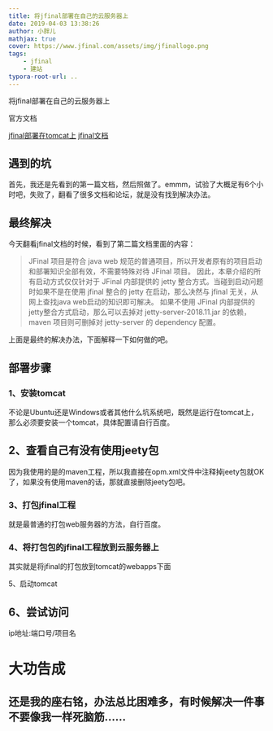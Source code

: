 ```yaml
---
title: 将jfinal部署在自己的云服务器上
date: 2019-04-03 13:38:26
author: 小胖儿
mathjax: true
cover: https://www.jfinal.com/assets/img/jfinallogo.png
tags:
	- jfinal
	- 建站
typora-root-url: ..
---
```


将jfinal部署在自己的云服务器上

官方文档

[jfinal部署在tomcat上](https://my.oschina.net/jfinal/blog/353062 "jfinal部署在tomcat上")
[jfinal文档](http://www.jfinal.com/doc/1-5 "jfinal文档")

<!-- more -->

## 遇到的坑

首先，我还是先看到的第一篇文档，然后照做了。emmm，试验了大概足有6个小时吧，失败了，翻看了很多文档和论坛，就是没有找到解决办法。

## 最终解决

今天翻看jfinal文档的时候，看到了第二篇文档里面的内容：

> JFinal 项目是符合 java web 规范的普通项目，所以开发者原有的项目启动和部署知识全部有效，不需要特殊对待 JFinal 项目。
> 因此，本章介绍的所有启动方式仅仅针对于 JFinal 内部提供的 jetty 整合方式。当碰到启动问题时如果不是在使用 jfinal 整合的 jetty 在启动，那么决然与 jfinal 无关，从网上查找java web启动的知识即可解决。
> 如果不使用 JFinal 内部提供的jetty整合方式启动，那么可以去掉对 jetty-server-2018.11.jar 的依赖，maven 项目则可删掉对 jetty-server 的 dependency 配置。

上面是最终的解决办法，下面解释一下如何做的吧。

## 部署步骤

### 1、安装tomcat

不论是Ubuntu还是Windows或者其他什么坑系统吧，既然是运行在tomcat上，那么必须要安装一个tomcat，具体配置请自行百度。

## 2、查看自己有没有使用jeety包

因为我使用的是的maven工程，所以我直接在opm.xml文件中注释掉jeety包就OK了，如果没有使用maven的话，那就直接删除jeety包吧。

### 3、打包jfinal工程

就是最普通的打包web服务器的方法，自行百度。

### 4、将打包包的jfinal工程放到云服务器上

其实就是将jfinal的打包放到tomcat的webapps下面

5、启动tomcat

## 6、尝试访问

ip地址:端口号/项目名

# 大功告成

## 还是我的座右铭，办法总比困难多，有时候解决一件事不要像我一样死脑筋……